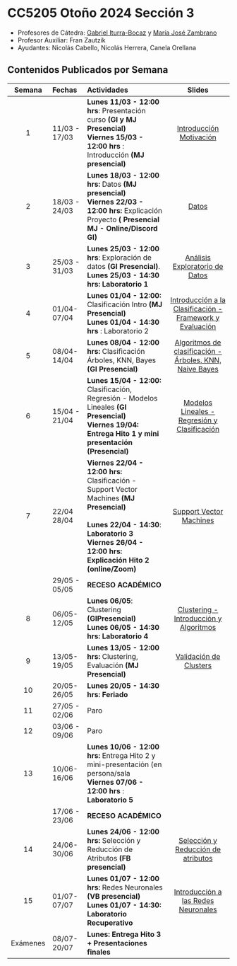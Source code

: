 # CC5205 Otoño 2024 Sección 3



* Profesores de Cátedra:  [Gabriel Iturra-Bocaz](https://giturra.cl/) y [María José Zambrano](https://github.com/mzambrano1)
* Profesor Auxiliar:  Fran Zautzik
* Ayudantes: Nicolás Cabello, Nicolás Herrera, Canela Orellana

## Contenidos Publicados por Semana

|  Semana  | Fechas        | Actividades                                                  |                            Slides                            |
| :------: | :------------ | :----------------------------------------------------------- | :----------------------------------------------------------: |
|    1     | 11/03 - 17/03 | **Lunes 11/03 - 12:00 hrs**: Presentación curso **(GI y MJ Presencial)** <br/>**Viernes 15/03 - 12:00 hrs** : Introducción **(MJ presencial)** | [Introducción Motivación](https://docs.google.com/presentation/d/1zRuJ1TV4PN5RlrFawlbgGtGmmCorKC5hTn_6ZOhBhmE/edit#slide=id.g245a9f272cf_0_133) |
|    2     | 18/03 - 24/03 | **Lunes 18/03 - 12:00 hrs:** Datos  **(MJ presencial)**<br/>**Viernes 22/03 - 12:00 hrs:** Explicación Proyecto **( Presencial MJ - Online/Discord GI)**<br/> | [Datos](https://docs.google.com/presentation/d/1LluD0OpY3OS9uSgIG7E0cRR8WeVy4A46WmHYERgnqlI/edit#slide=id.g224072db490_0_0) |
|    3     | 25/03 - 31/03 | **Lunes 25/03 - 12:00 hrs**: Exploración de datos **(GI Presencial)**.<br/>**Lunes 25/03 - 14:30 hrs: Laboratorio 1** <br/> | [Análisis Exploratorio de Datos](https://docs.google.com/presentation/d/16pOVrrTo_4mHuGNVA_z95vFtgc_zkbd2nN3JBeis4fE/edit) |
|    4     | 01/04-07/04   | **Lunes 01/04 - 12:00:** Clasificación Intro **(MJ Presencial)** <br/>**Lunes 01/04 - 14:30 hrs** : Laboratorio 2 <br/> | [Introducción a la Clasificación - Framework y Evaluación](https://docs.google.com/presentation/d/1LQACwkAg4EKFXtt3Qp-3Y3ay-LA8HXtZ4H5kU_Oo1FM/edit?usp=sharing) |
|    5     | 08/04-14/04   | **Lunes 08/04 - 12:00 hrs:** Clasificación Árboles, KNN, Bayes **(GI Presencial)**<br/> | [Algoritmos de clasificación - Árboles, KNN, Naive Bayes](https://docs.google.com/presentation/d/1_fQRS2SJ4YbhAsCfdPQ2kTK9FpUm5Gi67VD6SMBlDFs/edit?usp=sharing) |
|    6     | 15/04 - 21/04 | **Lunes 15/04 - 12:00:** Clasificación, Regresión - Modelos Lineales  **(GI Presencial)**<br/>**Viernes 19/04: Entrega Hito 1 y mini presentación (Presencial)** | [Modelos Lineales - Regresión y Clasificación](https://docs.google.com/presentation/d/1jALKFpQuO2BYJLyDZLW_Zyd6ezwDF0IVpDGc5MCzf88/edit?usp=sharing) |
|    7     | 22/04 28/04   | **Viernes 22/04 - 12:00 hrs:** Clasificación  - Support Vector Machines **(MJ Presencial)**<br/><br/>**Lunes 22/04 - 14:30**: **Laboratorio 3** <br/>**Viernes 26/04 - 12:00 hrs: Explicación Hito 2 (online/Zoom)**<br/> | [Support Vector Machines](https://docs.google.com/presentation/d/1LXNL3rfG3JhoYeA5ApF1KNSVPbGCjC5zInrl2C3IG-c/edit?usp=sharing) |
|          | 29/05 - 05/05 | **RECESO ACADÉMICO**                                         |                                                              |
|    8     | 06/05-12/05   | **Lunes 06/05**: Clustering  **(GIPresencial)**<br/> **Lunes 06/05 - 14:30 hrs: Laboratorio 4** <br/> | [Clustering - Introducción y Algoritmos](https://docs.google.com/presentation/d/1V1ftUsuiHfdErWeXKWBUP6pOG4DrFWSE3_Af8ULNRcs/edit?usp=sharing) |
|    9     | 13/05-19/05   | **Lunes 13/05 - 12:00 hrs:** Clustering, Evaluación **(MJ Presencial)** <br/> | [Validación de Clusters](https://docs.google.com/presentation/d/137sQ5C68NTj-XMbqYwQSnJ8kCEYqRxAmAhwJQRy6bzU/edit?usp=sharing) |
|    10    | 20/05-26/05   | **Lunes 20/05 - 14:30 hrs: Feriado**  <br/>                  |                                                              |
|    11    | 27/05 - 02/06 | Paro                                                         |                                                              |
|    12    | 03/06 - 09/06 | Paro                                                         |                                                              |
|    13    | 10/06-16/06   | **Lunes 10/06 - 12:00 hrs:** Entrega Hito 2 y mini-presentación (en persona/sala <br/>**Viernes 07/06 - 12:00 hrs** : **Laboratorio 5** <br/> |                                                              |
|          | 17/06 - 23/06 | **RECESO ACADÉMICO**                                         |                                                              |
|    14    | 24/06-30/06   | **Lunes 24/06 - 12:00 hrs:** Selección y Reducción de Atributos  **(FB presencial)**<br/> | [Selección y Reducción de atributos](https://docs.google.com/presentation/d/1O1hUXQhp8GTPErEhFbpzAempHFVOq6ic8XND4_NgQNw/edit?usp=sharing)<br/> |
|    15    | 01/07-07/07   | **Lunes 01/07 - 12:00 hrs:** Redes Neuronales **(VB presencial)**<br/>**Lunes 01/07 - 14:30: Laboratorio Recuperativo**<br/> | [Introducción a las Redes Neuronales](https://docs.google.com/presentation/d/1dwRjIucIjHSd5WXzC5KtU1IRQ41ohcT9D3P1JTf4ABI/edit?usp=sharing) <br/> |
| Exámenes | 08/07-20/07   | **Lunes: Entrega Hito 3  + Presentaciones finales**<br/>     |                                                              |